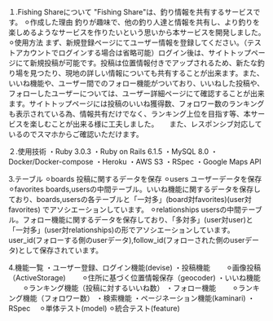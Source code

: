 １.Fishing Shareについて
  "Fishing Share"は、釣り情報を共有するサービスです。
  ⚪︎作成した理由
    釣りが趣味で、他の釣り人達と情報を共有し、より釣りを楽しめるようなサービスを作りたいという思いから本サービスを開発しました。
  ⚪︎使用方法
    まず、新規登録ページにてユーザー情報を登録してください。（テストアカウントでログインする場合は省略可能）ログイン後は、サイトトップページにて新規投稿が可能です。投稿は位置情報付きでアップされるため、新たな釣り場を見つたり、現地の詳しい情報についても共有することが出来ます。また、いいね機能や、ユーザー間でのフォロー機能がついており、いいねした投稿や、フォローしたユーザーについては、ユーザー詳細ページにて確認することが出来ます。サイトトップページには投稿のいいね獲得数、フォロワー数のランキングも表示されている為、情報共有だけでなく、ランキング上位を目指す等、本サービスを楽しむことが出来る様に工夫しました。
　  また、レスポンシブ対応しているのでスマホからご確認いただけます。

２.使用技術
・Ruby 3.0.3
・Ruby on Rails 6.1.5
・MySQL 8.0
・Docker/Docker-compose
・Heroku
・AWS S3
・RSpec
・Google Maps API

3.テーブル
  ⚪︎boards
    投稿に関するデータを保存
  ⚪︎users
    ユーザーデータを保存
  ⚪︎favorites
    boards,usersの中間テーブル。いいね機能に関するデータを保存しており、boards,usersの各テーブルと「一対多」(board対favorites)(user対favorites)
    でアソシエーションしています。
  ⚪︎relationships
    usersの中間テーブル。フォロー機能に関するデータを保存しており、「多対多」(user対user)と「一対多」(user対relationships)の形でアソシエーションしています。
    user_id(フォローする側のuserデータ),follow_id(フォローされた側のuserデータ)として保存されています。

4.機能一覧
・ユーザー登録、ログイン機能(devise)
・投稿機能
　　⚪︎画像投稿（ActiveStorage)
　　⚪︎住所に基づく位置情報保存（geocoder)
・いいね機能
　　⚪︎ランキング機能（投稿に対するいいね数）
・フォロー機能
　　⚪︎ランキング機能（フォロワー数）
・検索機能
・ページネーション機能(kaminari)
・RSpec
  　⚪︎単体テスト(model)
    ⚪︎統合テスト(feature)
